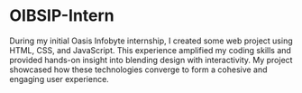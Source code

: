 # OIBSIP-Intern
 During my initial Oasis Infobyte internship, I created some web project using HTML, CSS, and JavaScript. This experience amplified my coding skills and provided hands-on insight into blending design with interactivity. My project showcased how these technologies converge to form a cohesive and engaging user experience.
